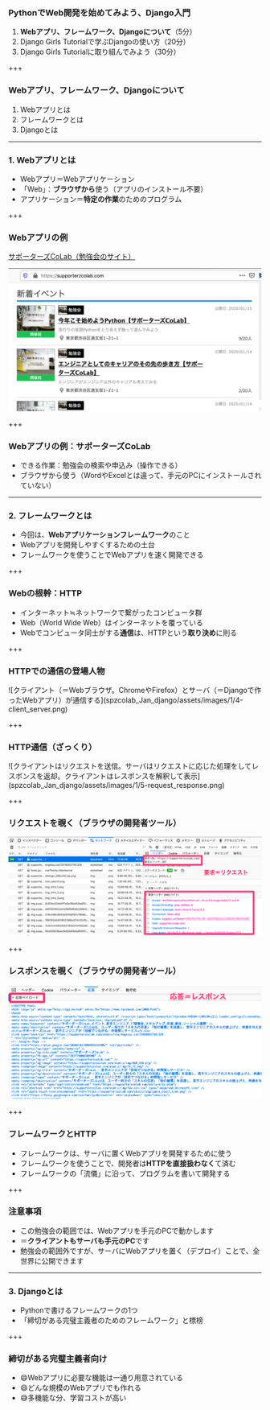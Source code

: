 ### PythonでWeb開発を始めてみよう、Django入門

1. **Webアプリ、フレームワーク、Djangoについて**（5分）
2. Django Girls Tutorialで学ぶDjangoの使い方（20分）
3. Django Girls Tutorialに取り組んでみよう（30分）

+++

### Webアプリ、フレームワーク、Djangoについて

1. Webアプリとは
2. フレームワークとは
3. Djangoとは

---

### 1. Webアプリとは

- Webアプリ＝Webアプリケーション
- 「Web」：**ブラウザから**使う（アプリのインストール不要）
- アプリケーション＝**特定の作業**のためのプログラム

+++

### Webアプリの例

[サポーターズCoLab（勉強会のサイト）](https://supporterzcolab.com/)

![サイトのスクリーンショット](spzcolab_Jan_django/assets/images/1/1-example_screenshot.png)

+++

### Webアプリの例：サポーターズCoLab

- できる作業：勉強会の検索や申込み（操作できる）
- ブラウザから使う（WordやExcelとは違って、手元のPCにインストールされていない）

---

### 2. フレームワークとは

- 今回は、**Webアプリケーションフレームワーク**のこと
- Webアプリを開発しやすくするための土台
- フレームワークを使うことでWebアプリを速く開発できる

+++

### Webの根幹：HTTP

- インターネット≒ネットワークで繋がったコンピュータ群
- Web（World Wide Web）はインターネットを覆っている
- Webでコンピュータ同士がする**通信**は、HTTPという**取り決め**に則る

+++

### HTTPでの通信の登場人物

<span class="eighty-percent-img">
![クライアント（＝Webブラウザ。ChromeやFirefox）とサーバ（＝Djangoで作ったWebアプリ）が通信する](spzcolab_Jan_django/assets/images/1/4-client_server.png)
</span>

+++

### HTTP通信（ざっくり）

<span class="eighty-percent-img">
![クライアントはリクエストを送信。サーバはリクエストに応じた処理をしてレスポンスを返却。クライアントはレスポンスを解釈して表示](spzcolab_Jan_django/assets/images/1/5-request_response.png)
</span>

+++

### リクエストを覗く（ブラウザの開発者ツール）

![サポーターズCoLabのサイトを見たときのリクエスト](spzcolab_Jan_django/assets/images/1/2-spzcolab_request.png)

+++

### レスポンスを覗く（ブラウザの開発者ツール）

![サポーターズCoLabのサイトにアクセスしたときのレスポンス](spzcolab_Jan_django/assets/images/1/3-spzcolab_response.png)

+++

### フレームワークとHTTP

- フレームワークは、サーバに置くWebアプリを開発するために使う
- フレームワークを使うことで、開発者は**HTTPを直接扱わなく**て済む
- フレームワークの「流儀」に沿って、プログラムを書いて開発する

+++

### 注意事項

- この勉強会の範囲では、Webアプリを手元のPCで動かします
- ＝**クライアントもサーバも手元のPC**です
- 勉強会の範囲外ですが、サーバにWebアプリを置く（デプロイ）ことで、全世界に公開できます

---

### 3. Djangoとは

- Pythonで書けるフレームワークの1つ
- 「締切がある完璧主義者のためのフレームワーク」と標榜

+++

### 締切がある完璧主義者向け

- 😄Webアプリに必要な機能は一通り用意されている
- 😄どんな規模のWebアプリでも作れる
- 😅多機能な分、学習コストが高い
